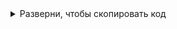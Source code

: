 <details> <summary>Разверни, чтобы скопировать код</summary>

# 📘 План изучения Jetpack Compose

## ✅ Jetpack Compose — План Изучения с Чек-листом

### 📦 Этап 1: Подготовка среды и основы Kotlin
- [ ] Установлена Android Studio (Hedgehog или новее)
- [ ] Создан проект с шаблоном "Empty Compose Activity"
- [ ] Изучены переменные `val` и `var`
- [ ] Изучены условия `if`, `when`
- [ ] Изучены циклы `for`, `while`
- [ ] Изучены функции и параметры
- [ ] Изучены классы и объекты

---

### 🧱 Этап 2: Основы Jetpack Compose
- [ ] Понимаю, что такое `@Composable`
- [ ] Изучены базовые элементы UI: `Text`, `Button`, `Column`, `Row`, `Box`, `Spacer`
- [ ] Понял, как работает `Modifier` (padding, size, background и др.)
- [ ] Изучены `remember` и `mutableStateOf`
- [ ] Сделано простое приложение-счётчик

---

### 🧩 Этап 3: Практика
- [ ] Использован `TextField` для ввода текста
- [ ] Использован `LazyColumn` для списков
- [ ] Реализована валидация ввода (например, ошибка, если поле пустое)
- [ ] Сделан мини-проект: заметки / счётчик / калькулятор и др.

---

### 🧭 Этап 4: Навигация и архитектура
- [ ] Изучен `NavHost`, `NavController`, `composable()`
- [ ] Реализована передача аргументов между экранами
- [ ] Подключена ViewModel
- [ ] Использован `StateFlow` или `LiveData` внутри ViewModel
- [ ] Организован код по архитектуре MVVM

---

### 🎨 Этап 5: Темы, стили, ресурсы
- [ ] Изменена тема приложения (`MaterialTheme`)
- [ ] Реализовано переключение светлой/тёмной темы
- [ ] Настроены цвета, стили текста, шрифты
- [ ] Подключены ресурсы: изображения, строки, иконки

---

### 🚀 Этап 6: Подготовка к публикации
- [ ] Добавлен `Launcher icon` (иконка приложения)
- [ ] Подготовлен `.apk` или `.aab`
- [ ] Добавлена подпись приложения
- [ ] Загрузка приложения на Google Play или AppGallery


</details>
